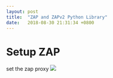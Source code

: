 ```yaml
---
layout: post
title:  "ZAP and ZAPv2 Python Library"
date:   2018-08-30 21:31:34 +0800
---
```

<h1>Setup ZAP</h1>
set the zap proxy
<img src='{{site.baseurl}}/assets/images/zap1.jpg'>